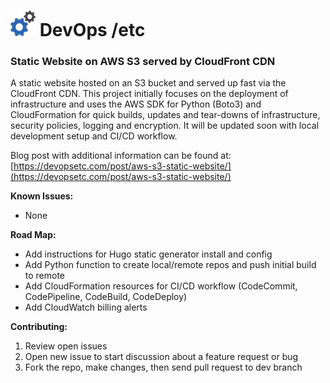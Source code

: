 <h1> <img src="build/image/gear_logo.png"> DevOps /etc</h1>

### Static Website on AWS S3 served by CloudFront CDN

A static website hosted on an S3 bucket and served up fast via the CloudFront CDN. This project initially focuses on the deployment of infrastructure and uses the AWS SDK for Python (Boto3) and CloudFormation for quick builds, updates and tear-downs of infrastructure, security policies, logging and encryption. It will be updated soon with local development setup and CI/CD workflow.

Blog post with additional information can be found at:  [https://devopsetc.com/post/aws-s3-static-website/](https://devopsetc.com/post/aws-s3-static-website/)

**Known Issues:**
- None

**Road Map:**
- Add instructions for Hugo static generator install and config
- Add Python function to create local/remote repos and push initial build to remote
- Add CloudFormation resources for CI/CD workflow (CodeCommit, CodePipeline, CodeBuild, CodeDeploy)
- Add CloudWatch billing alerts

**Contributing:**
1. Review open issues
2. Open new issue to start discussion about a feature request or bug
3. Fork the repo, make changes, then send pull request to dev branch

